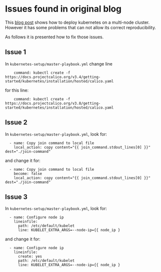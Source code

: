 # Issues found in original blog

This [blog post](https://kubernetes.io/blog/2019/03/15/kubernetes-setup-using-ansible-and-vagrant/) shows how to deploy kubernetes on a multi-node cluster. 
However it has some problems that can not allow its correct reproducibility.

As follows it is presented how to fix those issues.

## Issue 1

In `kubernetes-setup/master-playbook.yml` change line 

```
    command: kubectl create -f https://docs.projectcalico.org/v3.4/getting-started/kubernetes/installation/hosted/calico.yaml
```

for this line:

```
    command: kubectl create -f https://docs.projectcalico.org/v3.8/getting-started/kubernetes/installation/hosted/calico.yaml
```

## Issue 2

In `kubernetes-setup/master-playbook.yml`, look for:

```
  - name: Copy join command to local file
    local_action: copy content="{{ join_command.stdout_lines[0] }}" dest="./join-command"
```

and change it for:

```
  - name: Copy join command to local file
    become: false
    local_action: copy content="{{ join_command.stdout_lines[0] }}" dest="./join-command"
```

## Issue 3

In `kubernetes-setup/master-playbook.yml`, look for:

```
  - name: Configure node ip
    lineinfile:
      path: /etc/default/kubelet
      line: KUBELET_EXTRA_ARGS=--node-ip={{ node_ip }
```
  
and change it for:

```
  - name: Configure node ip
    lineinfile:
      create: yes
      path: /etc/default/kubelet
      line: KUBELET_EXTRA_ARGS=--node-ip={{ node_ip }
```
